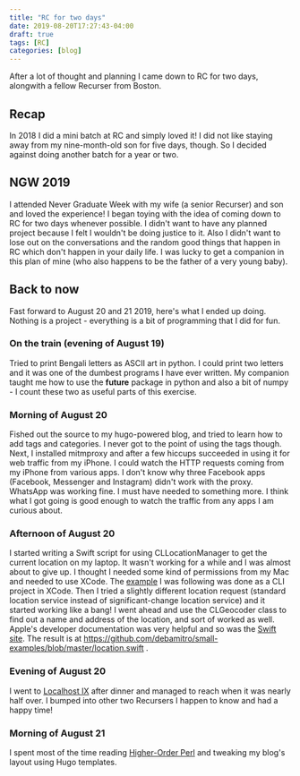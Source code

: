 ```yaml
---
title: "RC for two days"
date: 2019-08-20T17:27:43-04:00
draft: true
tags: [RC]
categories: [blog]
---
```


After a lot of thought and planning I came down to RC for two days, alongwith a fellow Recurser from Boston.

## Recap

In 2018 I did a mini batch at RC and simply loved it! I did not like staying away from my nine-month-old son for five days, though. So I decided against doing another batch for a year or two.

## NGW 2019

I attended Never Graduate Week with my wife (a senior Recurser) and son and loved the experience! I began toying with the idea of coming down to RC for two days whenever possible. I didn't want to have any planned project because I felt I wouldn't be doing justice to it. Also I didn't want to lose out on the conversations and the random good things that happen in RC which don't happen in your daily life. I was lucky to get a companion in this plan of mine (who also happens to be the father of a very young baby).

## Back to now

Fast forward to August 20 and 21 2019, here's what I ended up doing. Nothing is a project - everything is a bit of programming that I did for fun.

### On the train (evening of August 19)

Tried to print Bengali letters as ASCII art in python. I could print two letters and it was one of the dumbest programs I have ever written. My companion taught me how to use the __future__ package in python and also a bit of numpy - I count these two as useful parts of this exercise.

### Morning of August 20

Fished out the source to my hugo-powered blog, and tried to learn how to add tags and categories. I never got to the point of using the tags though. Next, I installed mitmproxy and after a few hiccups succeeded in using it for web traffic from my iPhone. I could watch the HTTP requests coming from my iPhone from various apps. I don't know why three Facebook apps (Facebook, Messenger and Instagram) didn't work with the proxy. WhatsApp was working fine. I must have needed to something more. I think what I got going is good enough to watch the traffic from any apps I am curious about.

### Afternoon of August 20

I started writing a Swift script for using CLLocationManager to get the current location on my laptop. It wasn't working for a while and I was almost about to give up. I thought I needed some kind of permissions from my Mac and needed to use XCode. The [example](https://github.com/fulldecent/corelocationcli) I was following was done as a CLI project in XCode. Then I tried a slightly different location request (standard location service instead of significant-change location service) and it started working like a bang! I went ahead and use the CLGeocoder class to find out a name and address of the location, and sort of worked as well. Apple's developer documentation was very helpful and so was the [Swift site](https://www.swift.org). The result is at https://github.com/debamitro/small-examples/blob/master/location.swift .

### Evening of August 20

I went to [Localhost IX](https://www.recurse.com/events/localhost-lightning-talks-august-2019) after dinner and managed to reach when it was nearly half over. I bumped into other two Recursers I happen to know and had a happy time!

### Morning of August 21

I spent most of the time reading [Higher-Order Perl](https://hop.perl.plover.com) and tweaking my blog's layout using Hugo templates.